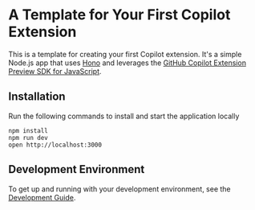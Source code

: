 # A Template for Your First Copilot Extension

This is a template for creating your first Copilot extension. It's a simple Node.js app that uses [Hono](https://hono.dev/) and leverages the [GitHub Copilot Extension Preview SDK for JavaScript](https://github.com/copilot-extensions/preview-sdk.js/).

## Installation

Run the following commands to install and start the application locally

```
npm install
npm run dev
open http://localhost:3000
```

## Development Environment

To get up and running with your development environment, see the [Development Guide](./docs/DEVELOPMENT_SETUP.md).
